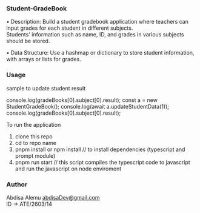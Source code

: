 ### Student-GradeBook

• Description: Build a student gradebook application where teachers can input grades for each student in different subjects. <br />
               Students' information such as name, ID, and grades in various subjects should be stored. <br />
               
• Data Structure: Use a hashmap or dictionary to store student information, with arrays or lists for grades. <br />

### Usage
sample to update student result

console.log(gradeBooks[0].subject[0].result);
const a = new StudentGradeBook();
console.log(await a.updateStudentData(1));
console.log(gradeBooks[0].subject[0].result);

To run the application
1. clone this repo
2. cd to repo name
3. pnpm install or npm install // to install dependencies (typescript and prompt module)
4. pnpm run start // this script compiles the typescript code to javascript and run the javascript on node enviroment

### Author
Abdisa Alemu <abdisaDev@gmail.com> <br />
ID -> ATE/2603/14
